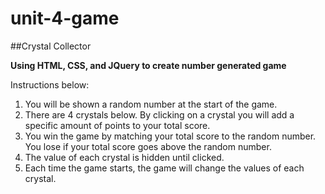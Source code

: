 # unit-4-game

##Crystal Collector 

__Using **HTML**, **CSS**, and **JQuery** to create number generated game__

Instructions below: 

1) You will be shown a random number at the start of the game. 
2) There are 4 crystals below. By clicking on a crystal you will add a specific amount of points to your total score. 
3) You win the game by matching your total score to the random number. You lose if your total score goes above the random number. 			
4) The value of each crystal is hidden until clicked. 
5) Each time the game starts, the game will change the values of each crystal.